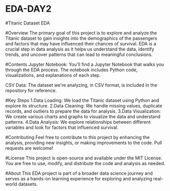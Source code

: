 # EDA-DAY2

#Titanic Dataset EDA



#Overview
The primary goal of this project is to explore and analyze the Titanic dataset to gain insights into the demographics of the passengers and factors that may have influenced their chances of survival. EDA is a crucial step in data analysis as it helps us understand the data, identify trends, and uncover patterns that can lead to meaningful conclusions.

#Contents
Jupyter Notebook: You'll find a Jupyter Notebook that walks you through the EDA process. The notebook includes Python code, visualizations, and explanations of each step.

CSV Data: The dataset we're analyzing, in CSV format, is included in the repository for reference.

#Key Steps
1.Data Loading: We load the Titanic dataset using Python and explore its structure.
2.Data Cleaning: We handle missing values, duplicate records, and outliers to prepare the data for analysis.
3.Data Visualization: We create various charts and graphs to visualize the data and understand patterns.
4.Data Analysis: We explore relationships between different variables and look for factors that influenced survival.

#Contributing
Feel free to contribute to this project by enhancing the analysis, providing new insights, or making improvements to the code. Pull requests are welcome!

#License
This project is open-source and available under the MIT License. You are free to use, modify, and distribute the code and analysis as needed.

#About
This EDA project is part of a broader data science journey and serves as a hands-on learning experience for exploring and analyzing real-world datasets.
